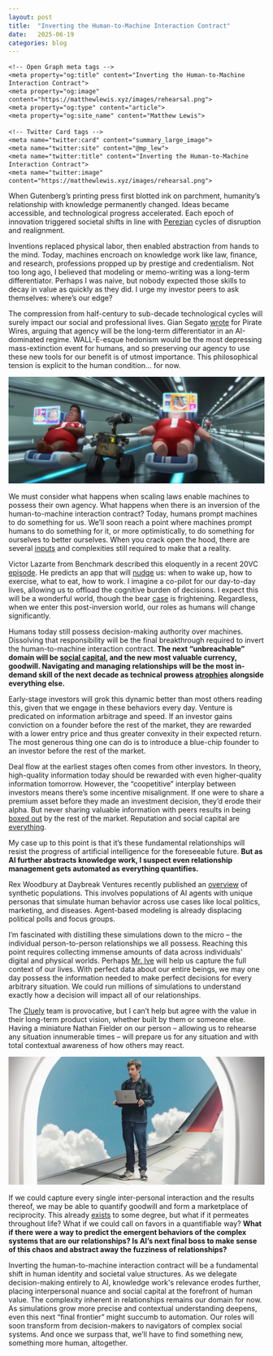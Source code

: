 ```yaml
---
layout: post
title:  "Inverting the Human-to-Machine Interaction Contract"
date:   2025-06-19
categories: blog
---
```


<head>
    <!-- Existing meta tags -->
    <meta charset="UTF-8">
    <meta name="viewport" content="width=device-width, initial-scale=1.0">
    
    <!-- Open Graph meta tags -->
    <meta property="og:title" content="Inverting the Human-to-Machine Interaction Contract">
    <meta property="og:image" content="https://matthewlewis.xyz/images/rehearsal.png">
    <meta property="og:type" content="article">
    <meta property="og:site_name" content="Matthew Lewis">
    
    <!-- Twitter Card tags -->
    <meta name="twitter:card" content="summary_large_image">
    <meta name="twitter:site" content="@mp_lew">
    <meta name="twitter:title" content="Inverting the Human-to-Machine Interaction Contract">
    <meta name="twitter:image" content="https://matthewlewis.xyz/images/rehearsal.png">
    
</head>
<!-- Google tag (gtag.js) -->
<script async src="https://www.googletagmanager.com/gtag/js?id=G-33Z2LTCKEV"></script>
<script>
  window.dataLayer = window.dataLayer || [];
  function gtag(){dataLayer.push(arguments);}
  gtag('js', new Date());

  gtag('config', 'G-33Z2LTCKEV');
</script>

When Gutenberg’s printing press first blotted ink on parchment, humanity’s relationship with knowledge permanently changed. Ideas became accessible, and technological progress accelerated. Each epoch of innovation triggered societal shifts in line with [Perezian](https://carlotaperez.org/) cycles of disruption and realignment.

Inventions replaced physical labor, then enabled abstraction from hands to the mind. Today, machines encroach on knowledge work like law, finance, and research, professions propped up by prestige and credentialism. Not too long ago, I believed that modeling or memo-writing was a long-term differentiator. Perhaps I was naive, but nobody expected those skills to decay in value as quickly as they did. I urge my investor peers to ask themselves: where’s our edge?

The compression from half-century to sub-decade technological cycles will surely impact our social and professional lives. Gian Segato [wrote](https://archive.ph/5LeFU#selection-405.0-408.0) for Pirate Wires, arguing that agency will be the long-term differentiator in an AI-dominated regime. WALL-E-esque hedonism would be the most depressing mass-extinction event for humans, and so preserving our agency to use these new tools for our benefit is of utmost importance. This philosophical tension is explicit to the human condition… for now.

![Wall-E](/images/walle.jpg)

We must consider what happens when scaling laws enable machines to possess their own agency. What happens when there is an inversion of the human-to-machine interaction contract? Today, humans prompt machines to do something for us. We’ll soon reach a point where machines prompt humans to do something for it, or more optimistically, to do something for ourselves to better ourselves. When you crack open the hood, there are several [inputs](https://matthewlewis.xyz/blog/2024/06/04/the-next-first-leg.html) and complexities still required to make that a reality.

Victor Lazarte from Benchmark described this eloquently in a recent 20VC [episode](https://www.thetwentyminutevc.com/victor-lazarte). He predicts an app that will [nudge](https://www.amazon.com/Nudge-Improving-Decisions-Health-Happiness/dp/014311526X) us: when to wake up, how to exercise, what to eat, how to work. I imagine a co-pilot for our day-to-day lives, allowing us to offload the cognitive burden of decisions. I expect this will be a wonderful world, though the bear [case](https://apnews.com/article/chatbot-ai-lawsuit-suicide-teen-artificial-intelligence-9d48adc572100822fdbc3c90d1456bd0) is frightening. Regardless, when we enter this post-inversion world, our roles as humans will change significantly.

Humans today still possess decision-making authority over machines. Dissolving that responsibility will be the final breakthrough required to invert the human-to-machine interaction contract. **The next “unbreachable” domain will be [social capital](https://www.bebr.ufl.edu/sites/default/files/Coleman%20J.%20%281988%29%20Social%20Capital%20in%20the%20Cration%20of%20Human%20Capital.pdf), and the new most valuable currency, goodwill. Navigating and managing relationships will be the most in-demand skill of the next decade as technical prowess [atrophies](https://www.media.mit.edu/projects/your-brain-on-chatgpt/overview/) alongside everything else.**

Early-stage investors will grok this dynamic better than most others reading this, given that we engage in these behaviors every day. Venture is predicated on information arbitrage and speed. If an investor gains conviction on a founder before the rest of the market, they are rewarded with a lower entry price and thus greater convexity in their expected return. The most generous thing one can do is to introduce a blue-chip founder to an investor before the rest of the market.

Deal flow at the earliest stages often comes from other investors. In theory, high-quality information today should be rewarded with even higher-quality information tomorrow. However, the “coopetitive” interplay between investors means there’s some incentive misalignment. If one were to share a premium asset before they made an investment decision, they’d erode their alpha. But never sharing valuable information with peers results in being [boxed out](https://www.jasss.org/1/1/review1.html) by the rest of the market. Reputation and social capital are [everything](https://www.jstor.org/stable/4092751).

My case up to this point is that it’s these fundamental relationships will resist the progress of artificial intelligence for the foreseeable future. **But as AI further abstracts knowledge work, I suspect even relationship management gets automated as everything quantifies.**

Rex Woodbury at Daybreak Ventures recently published an [overview](https://www.digitalnative.tech/p/synthetic-populations) of synthetic populations. This involves populations of AI agents with unique personas that simulate human behavior across use cases like local politics, marketing, and diseases. Agent-based modeling is already displacing political polls and focus groups.

I’m fascinated with distilling these simulations down to the micro – the individual person-to-person relationships we all possess. Reaching this point requires collecting immense amounts of data across individuals’ digital and physical worlds. Perhaps [Mr. Ive](https://openai.com/sam-and-jony/) will help us capture the full context of our lives. With perfect data about our entire beings, we may one day possess the information needed to make perfect decisions for every arbitrary situation. We could run millions of simulations to understand exactly how a decision will impact all of our relationships.

The [Cluely](https://cluely.com/) team is provocative, but I can’t help but agree with the value in their long-term product vision, whether built by them or someone else. Having a miniature Nathan Fielder on our person – allowing us to rehearse any situation innumerable times – will prepare us for any situation and with total contextual awareness of how others may react.

![Rehearsal](/images/rehearsal.png)

If we could capture every single inter-personal interaction and the results thereof, we may be able to quantify goodwill and form a marketplace of reciprocity. This already [exists](https://bernie.market/) to some degree, but what if it permeates throughout life? What if we could call on favors in a quantifiable way? **What if there were a way to predict the emergent behaviors of the complex systems that are our relationships? Is AI’s next final boss to make sense of this chaos and abstract away the fuzziness of relationships?**

Inverting the human-to-machine interaction contract will be a fundamental shift in human identity and societal value structures. As we delegate decision-making entirely to AI, knowledge work's relevance erodes further, placing interpersonal nuance and social capital at the forefront of human value. The complexity inherent in relationships remains our domain for now. As simulations grow more precise and contextual understanding deepens, even this next “final frontier” might succumb to automation. Our roles will soon transform from decision-makers to navigators of complex social systems. And once we surpass that, we’ll have to find something new, something more human, altogether.